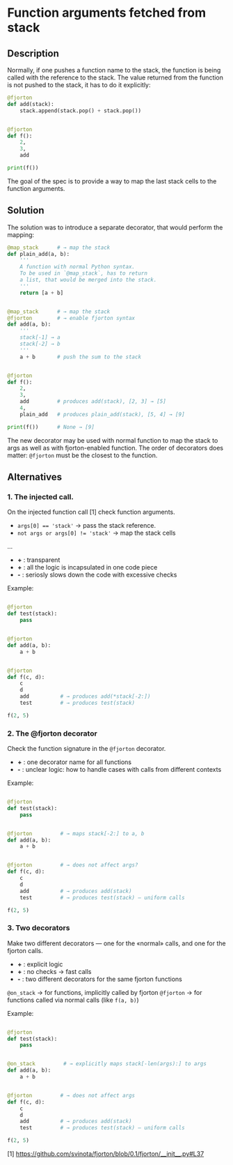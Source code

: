 # Function arguments fetched from stack

## Description

Normally, if one pushes a function name to the stack, the
function is being called with the reference to the stack.
The value returned from the function is not pushed to the
stack, it has to do it explicitly:
```python
@fjorton
def add(stack):
    stack.append(stack.pop() + stack.pop())


@fjorton
def f():
    2,
    3,
    add

print(f())
```

The goal of the spec is to provide a way to map the last stack
cells to the function arguments.

## Solution

The solution was to introduce a separate decorator, that would
perform the mapping:
```python
@map_stack      # → map the stack
def plain_add(a, b):
    '''
    A function with normal Python syntax.
    To be used in `@map_stack`, has to return
    a list, that would be merged into the stack.
    '''
    return [a + b]


@map_stack      # → map the stack
@fjorton        # → enable fjorton syntax
def add(a, b):
    '''
    stack[-1] → a
    stack[-2] → b
    '''
    a + b       # push the sum to the stack


@fjorton
def f():
    2,
    3,
    add         # produces add(stack), [2, 3] → [5]
    4,
    plain_add   # produces plain_add(stack), [5, 4] → [9]

print(f())      # None → [9]
```

The new decorator may be used with normal function to map the
stack to args as well as with fjorton-enabled function. The order
of decorators does matter: `@fjorton` must be the closest to the
function.

## Alternatives

### 1. The injected call.

On the injected function call [1] check function arguments.

* `args[0] == 'stack'` → pass the stack reference.
* `not args or args[0] != 'stack'` → map the stack cells

…
* **+** : transparent
* **+** : all the logic is incapsulated in one code piece
* **-** : seriosly slows down the code with excessive checks

Example:
```python

@fjorton
def test(stack):
    pass


@fjorton
def add(a, b):
    a + b


@fjorton
def f(c, d):
    c
    d
    add          # → produces add(*stack[-2:])
    test         # → produces test(stack)

f(2, 5)

```

### 2. The @fjorton decorator

Check the function signature in the `@fjorton` decorator.

* **+** : one decorator name for all functions
* **-** : unclear logic: how to handle cases with calls from different contexts

Example:
```python

@fjorton
def test(stack):
    pass


@fjorton         # → maps stack[-2:] to a, b
def add(a, b):
    a + b


@fjorton         # → does not affect args?
def f(c, d):
    c
    d
    add          # → produces add(stack)
    test         # → produces test(stack) — uniform calls

f(2, 5)
```

### 3. Two decorators

Make two different decorators — one for the «normal» calls, and one for the fjorton calls.

* **+** : explicit logic
* **+** : no checks → fast calls
* **-** : two different decorators for the same fjorton functions

`@on_stack` → for functions, implicitly called by fjorton
`@fjorton` → for functions called via normal calls (like `f(a, b)`)

Example:
```python

@fjorton
def test(stack):
    pass


@on_stack         # → explicitly maps stack[-len(args):] to args
def add(a, b):
    a + b


@fjorton         # → does not affect args
def f(c, d):
    c
    d
    add          # → produces add(stack)
    test         # → produces test(stack) — uniform calls

f(2, 5)
```

[1] https://github.com/svinota/fjorton/blob/0.1/fjorton/__init__.py#L37
